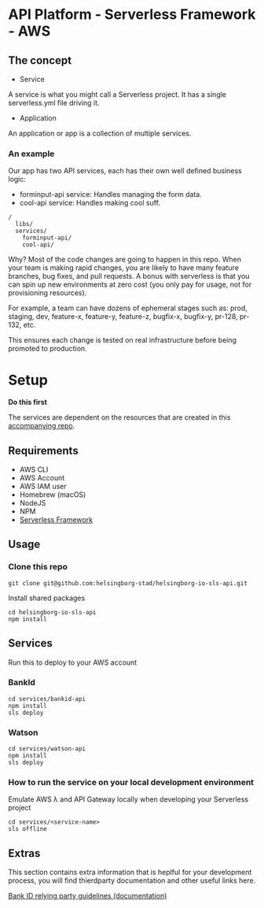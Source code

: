 # API Platform - Serverless Framework - AWS

## The concept

- Service

A service is what you might call a Serverless project. It has a single serverless.yml file driving it.

- Application

An application or app is a collection of multiple services.

### An example

Our app has two API services, each has their own well defined business logic:

- forminput-api service: Handles managing the form data.
- cool-api service: Handles making cool suff.

```
/
  libs/
  services/
    forminput-api/
    cool-api/
```

Why? Most of the code changes are going to happen in this repo. When your team is making rapid changes, you are likely to have many feature branches, bug fixes, and pull requests. A bonus with serverless is that you can spin up new environments at zero cost (you only pay for usage, not for provisioning resources).

For example, a team can have dozens of ephemeral stages such as: prod, staging, dev, feature-x, feature-y, feature-z, bugfix-x, bugfix-y, pr-128, pr-132, etc.

This ensures each change is tested on real infrastructure before being promoted to production.

# Setup

**Do this first**

The services are dependent on the resources that are created in this [accompanying repo](https://github.com/helsingborg-stad/helsingborg-io-sls-resources).

## Requirements

- AWS CLI
- AWS Account
- AWS IAM user
- Homebrew (macOS)
- NodeJS
- NPM
- [Serverless Framework](https://serverless.com/)

## Usage

### Clone this repo

```
git clone git@github.com:helsingborg-stad/helsingborg-io-sls-api.git
```

Install shared packages

```
cd helsingborg-io-sls-api
npm install
```

## Services

Run this to deploy to your AWS account

### BankId

```
cd services/bankid-api
npm install
sls deploy
```

### Watson

```
cd services/watson-api
npm install
sls deploy
```

### How to run the service on your local development environment

Emulate AWS λ and API Gateway locally when developing your Serverless project

```
cd services/<service-name>
sls offline
```

## Extras

This section contains extra information that is heplful for your development process, you will find
thierdparty documentation and other useful links here.

[Bank ID relying party guidelines (documentation)](https://www.bankid.com/bankid-i-dina-tjanster/rp-info)
